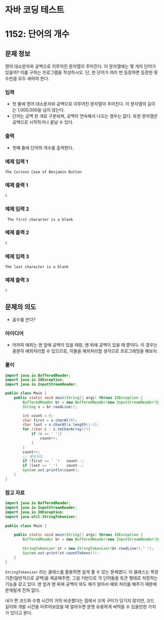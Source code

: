 # 자바 코딩 테스트

# 1152: 단어의 개수

## 문제 정보

영어 대소문자와 공백으로 이루어진 문자열이 주어진다. 이 문자열에는 몇 개의 단어가 있을까? 이를 구하는 프로그램을 작성하시오. 단, 한 단어가 여러 번 등장하면 등장한 횟수만큼 모두 세어야 한다.

### 입력

- 첫 줄에 영어 대소문자와 공백으로 이루어진 문자열이 주어진다. 이 문자열의 길이는 1,000,000을 넘지 않는다.
- 단어는 공백 한 개로 구분되며, 공백이 연속해서 나오는 경우는 없다. 또한 문자열은 공백으로 시작하거나 끝날 수 있다.

### 출력

- 첫째 줄에 단어의 개수를 출력한다.

### 예제 입력 1

```
The Curious Case of Benjamin Button
```

### 예제 출력 1

```java
6
```

### 예제 입력 2

```
 The first character is a blank
```

### 예제 출력 2

```java
6
```

### 예제 입력 3

```
The last character is a blank 
```

### 예제 출력 3

```java
6
```

## 문제의 의도

- 꼼수를 쓴다?

### 아이디어

- 어차피 예외는 맨 앞에 공백이 있을 때랑, 맨 뒤에 공백이 있을 때 뿐이다. 이 경우는 충분히 예외처리할 수 있으므로, 이들을 예외처리할 생각으로 프로그래밍을 해보자.

### 풀이

```java
import java.io.BufferedReader;
import java.io.IOException;
import java.io.InputStreamReader;

public class Main {
    public static void main(String[] args) throws IOException {
        BufferedReader br = new BufferedReader(new InputStreamReader(System.in));
        String s = br.readLine();

        int count = 0;
        char first = s.charAt(0);
        char last = s.charAt(s.length()-1);
        for (char c : s.toCharArray()){
            if (c == ' '){
                count++;
            }
        }
        count++;
        // 예외처리
        if (first == ' ')   count--;
        if (last == ' ')    count--;
        System.out.println(count);
    }
}
```

### 참고 자료

```java
import java.io.BufferedReader;
import java.io.InputStreamReader;
import java.io.IOException;
import java.util.StringTokenizer;
 
public class Main {
 
	public static void main(String[] args) throws IOException {
		BufferedReader br = new BufferedReader(new InputStreamReader(System.in));
		
		StringTokenizer st = new StringTokenizer(br.readLine()," ");
		System.out.print(st.countTokens());
	}
}
```

`StringTokenizer` 라는 클래스를 활용하면 쉽게 풀 수 있는 문제였다. 이 클래스는 특정 기준(일반적으로 공백)을 제공해주면, 그걸 기반으로 각 단어들을 토큰 형태로 저장하는 기능을 갖고 있다. 맨 앞과 맨 뒤에 공백이 와도 얘가 알아서 예외 처리를 해주기 때문에 문제될게 전혀 없다. 

내가 짠 코드와 수행 시간이 거의 비슷했다는 점에서 크게 구미가 당기지 않지만, 코드 길이와 개발 시간을 미루어보았을 때 알아두면 분명 유용하게 써먹을 수 있을만한 가치가 있다고 본다.